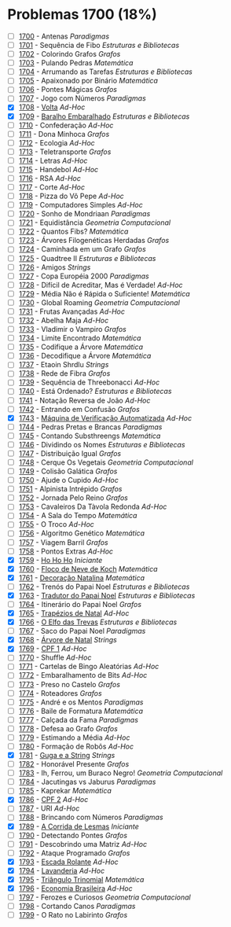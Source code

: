 # Problemas 1700 (18%)

- [ ]  [1700](https://www.beecrowd.com.br/judge/pt/problems/view/1700) - Antenas *Paradigmas*
- [ ]  [1701](https://www.beecrowd.com.br/judge/pt/problems/view/1701) - Sequência de Fibo *Estruturas e Bibliotecas*
- [ ]  [1702](https://www.beecrowd.com.br/judge/pt/problems/view/1702) - Colorindo Grafos *Grafos*
- [ ]  [1703](https://www.beecrowd.com.br/judge/pt/problems/view/1703) - Pulando Pedras *Matemática*
- [ ]  [1704](https://www.beecrowd.com.br/judge/pt/problems/view/1704) - Arrumando as Tarefas *Estruturas e Bibliotecas*
- [ ]  [1705](https://www.beecrowd.com.br/judge/pt/problems/view/1705) - Apaixonado por Binário *Matemática*
- [ ]  [1706](https://www.beecrowd.com.br/judge/pt/problems/view/1706) - Pontes Mágicas *Grafos*
- [ ]  [1707](https://www.beecrowd.com.br/judge/pt/problems/view/1707) - Jogo com Números *Paradigmas*
- [x]  [1708](https://www.beecrowd.com.br/judge/pt/problems/view/1708) - [Volta](https://github.com/potigol/beecrowd/blob/master/src/1700/1708.poti) *Ad-Hoc*
- [x]  [1709](https://www.beecrowd.com.br/judge/pt/problems/view/1709) - [Baralho Embaralhado](https://github.com/potigol/beecrowd/blob/master/src/1700/1709.poti) *Estruturas e Bibliotecas*
- [ ]  [1710](https://www.beecrowd.com.br/judge/pt/problems/view/1710) - Confederação *Ad-Hoc*
- [ ]  [1711](https://www.beecrowd.com.br/judge/pt/problems/view/1711) - Dona Minhoca *Grafos*
- [ ]  [1712](https://www.beecrowd.com.br/judge/pt/problems/view/1712) - Ecologia *Ad-Hoc*
- [ ]  [1713](https://www.beecrowd.com.br/judge/pt/problems/view/1713) - Teletransporte *Grafos*
- [ ]  [1714](https://www.beecrowd.com.br/judge/pt/problems/view/1714) - Letras *Ad-Hoc*
- [ ]  [1715](https://www.beecrowd.com.br/judge/pt/problems/view/1715) - Handebol *Ad-Hoc*
- [ ]  [1716](https://www.beecrowd.com.br/judge/pt/problems/view/1716) - RSA *Ad-Hoc*
- [ ]  [1717](https://www.beecrowd.com.br/judge/pt/problems/view/1717) - Corte *Ad-Hoc*
- [ ]  [1718](https://www.beecrowd.com.br/judge/pt/problems/view/1718) - Pizza do Vô Pepe *Ad-Hoc*
- [ ]  [1719](https://www.beecrowd.com.br/judge/pt/problems/view/1719) - Computadores Simples *Ad-Hoc*
- [ ]  [1720](https://www.beecrowd.com.br/judge/pt/problems/view/1720) - Sonho de Mondriaan *Paradigmas*
- [ ]  [1721](https://www.beecrowd.com.br/judge/pt/problems/view/1721) - Equidistância *Geometria Computacional*
- [ ]  [1722](https://www.beecrowd.com.br/judge/pt/problems/view/1722) - Quantos Fibs? *Matemática*
- [ ]  [1723](https://www.beecrowd.com.br/judge/pt/problems/view/1723) - Árvores Filogenéticas Herdadas *Grafos*
- [ ]  [1724](https://www.beecrowd.com.br/judge/pt/problems/view/1724) - Caminhada em um Grafo *Grafos*
- [ ]  [1725](https://www.beecrowd.com.br/judge/pt/problems/view/1725) - Quadtree II *Estruturas e Bibliotecas*
- [ ]  [1726](https://www.beecrowd.com.br/judge/pt/problems/view/1726) - Amigos *Strings*
- [ ]  [1727](https://www.beecrowd.com.br/judge/pt/problems/view/1727) - Copa Européia 2000 *Paradigmas*
- [ ]  [1728](https://www.beecrowd.com.br/judge/pt/problems/view/1728) - Difícil de Acreditar, Mas é Verdade! *Ad-Hoc*
- [ ]  [1729](https://www.beecrowd.com.br/judge/pt/problems/view/1729) - Média Não é Rápida o Suficiente! *Matemática*
- [ ]  [1730](https://www.beecrowd.com.br/judge/pt/problems/view/1730) - Global Roaming *Geometria Computacional*
- [ ]  [1731](https://www.beecrowd.com.br/judge/pt/problems/view/1731) - Frutas Avançadas *Ad-Hoc*
- [ ]  [1732](https://www.beecrowd.com.br/judge/pt/problems/view/1732) - Abelha Maja *Ad-Hoc*
- [ ]  [1733](https://www.beecrowd.com.br/judge/pt/problems/view/1733) - Vladimir o Vampiro *Grafos*
- [ ]  [1734](https://www.beecrowd.com.br/judge/pt/problems/view/1734) - Limite Encontrado *Matemática*
- [ ]  [1735](https://www.beecrowd.com.br/judge/pt/problems/view/1735) - Codifique a Árvore *Matemática*
- [ ]  [1736](https://www.beecrowd.com.br/judge/pt/problems/view/1736) - Decodifique a Árvore *Matemática*
- [ ]  [1737](https://www.beecrowd.com.br/judge/pt/problems/view/1737) - Etaoin Shrdlu *Strings*
- [ ]  [1738](https://www.beecrowd.com.br/judge/pt/problems/view/1738) - Rede de Fibra *Grafos*
- [ ]  [1739](https://www.beecrowd.com.br/judge/pt/problems/view/1739) - Sequência de Threebonacci *Ad-Hoc*
- [ ]  [1740](https://www.beecrowd.com.br/judge/pt/problems/view/1740) - Está Ordenado? *Estruturas e Bibliotecas*
- [ ]  [1741](https://www.beecrowd.com.br/judge/pt/problems/view/1741) - Notação Reversa de João *Ad-Hoc*
- [ ]  [1742](https://www.beecrowd.com.br/judge/pt/problems/view/1742) - Entrando em Confusão *Grafos*
- [x]  [1743](https://www.beecrowd.com.br/judge/pt/problems/view/1743) - [Máquina de Verificação Automatizada](https://github.com/potigol/beecrowd/blob/master/src/1700/1743.poti) *Ad-Hoc*
- [ ]  [1744](https://www.beecrowd.com.br/judge/pt/problems/view/1744) - Pedras Pretas e Brancas *Paradigmas*
- [ ]  [1745](https://www.beecrowd.com.br/judge/pt/problems/view/1745) - Contando Substhreengs *Matemática*
- [ ]  [1746](https://www.beecrowd.com.br/judge/pt/problems/view/1746) - Dividindo os Nomes *Estruturas e Bibliotecas*
- [ ]  [1747](https://www.beecrowd.com.br/judge/pt/problems/view/1747) - Distribuição Igual *Grafos*
- [ ]  [1748](https://www.beecrowd.com.br/judge/pt/problems/view/1748) - Cerque Os Vegetais *Geometria Computacional*
- [ ]  [1749](https://www.beecrowd.com.br/judge/pt/problems/view/1749) - Colisão Galática *Grafos*
- [ ]  [1750](https://www.beecrowd.com.br/judge/pt/problems/view/1750) - Ajude o Cupido *Ad-Hoc*
- [ ]  [1751](https://www.beecrowd.com.br/judge/pt/problems/view/1751) - Alpinista Intrépido *Grafos*
- [ ]  [1752](https://www.beecrowd.com.br/judge/pt/problems/view/1752) - Jornada Pelo Reino *Grafos*
- [ ]  [1753](https://www.beecrowd.com.br/judge/pt/problems/view/1753) - Cavaleiros Da Tàvola Redonda *Ad-Hoc*
- [ ]  [1754](https://www.beecrowd.com.br/judge/pt/problems/view/1754) - A Sala do Tempo *Matemática*
- [ ]  [1755](https://www.beecrowd.com.br/judge/pt/problems/view/1755) - O Troco *Ad-Hoc*
- [ ]  [1756](https://www.beecrowd.com.br/judge/pt/problems/view/1756) - Algoritmo Genético *Matemática*
- [ ]  [1757](https://www.beecrowd.com.br/judge/pt/problems/view/1757) - Viagem Barril *Grafos*
- [ ]  [1758](https://www.beecrowd.com.br/judge/pt/problems/view/1758) - Pontos Extras *Ad-Hoc*
- [x]  [1759](https://www.beecrowd.com.br/judge/pt/problems/view/1759) - [Ho Ho Ho](https://github.com/potigol/beecrowd/blob/master/src/1700/1759.poti) *Iniciante*
- [x]  [1760](https://www.beecrowd.com.br/judge/pt/problems/view/1760) - [Floco de Neve de Koch](https://github.com/potigol/beecrowd/blob/master/src/1700/1760.poti) *Matemática*
- [x]  [1761](https://www.beecrowd.com.br/judge/pt/problems/view/1761) - [Decoração Natalina](https://github.com/potigol/beecrowd/blob/master/src/1700/1761.poti) *Matemática*
- [ ]  [1762](https://www.beecrowd.com.br/judge/pt/problems/view/1762) - Trenós do Papai Noel *Estruturas e Bibliotecas*
- [x]  [1763](https://www.beecrowd.com.br/judge/pt/problems/view/1763) - [Tradutor do Papai Noel](https://github.com/potigol/beecrowd/blob/master/src/1700/1763.poti) *Estruturas e Bibliotecas*
- [ ]  [1764](https://www.beecrowd.com.br/judge/pt/problems/view/1764) - Itinerário do Papai Noel *Grafos*
- [x]  [1765](https://www.beecrowd.com.br/judge/pt/problems/view/1765) - [Trapézios de Natal](https://github.com/potigol/beecrowd/blob/master/src/1700/1765.poti) *Ad-Hoc*
- [x]  [1766](https://www.beecrowd.com.br/judge/pt/problems/view/1766) - [O Elfo das Trevas](https://github.com/potigol/beecrowd/blob/master/src/1700/1766.poti) *Estruturas e Bibliotecas*
- [ ]  [1767](https://www.beecrowd.com.br/judge/pt/problems/view/1767) - Saco do Papai Noel *Paradigmas*
- [x]  [1768](https://www.beecrowd.com.br/judge/pt/problems/view/1768) - [Árvore de Natal](https://github.com/potigol/beecrowd/blob/master/src/1700/1768.poti) *Strings*
- [x]  [1769](https://www.beecrowd.com.br/judge/pt/problems/view/1769) - [CPF 1](https://github.com/potigol/beecrowd/blob/master/src/1700/1769.poti) *Ad-Hoc*
- [ ]  [1770](https://www.beecrowd.com.br/judge/pt/problems/view/1770) - Shuffle *Ad-Hoc*
- [ ]  [1771](https://www.beecrowd.com.br/judge/pt/problems/view/1771) - Cartelas de Bingo Aleatórias *Ad-Hoc*
- [ ]  [1772](https://www.beecrowd.com.br/judge/pt/problems/view/1772) - Embaralhamento de Bits *Ad-Hoc*
- [ ]  [1773](https://www.beecrowd.com.br/judge/pt/problems/view/1773) - Preso no Castelo *Grafos*
- [ ]  [1774](https://www.beecrowd.com.br/judge/pt/problems/view/1774) - Roteadores *Grafos*
- [ ]  [1775](https://www.beecrowd.com.br/judge/pt/problems/view/1775) - André e os Mentos *Paradigmas*
- [ ]  [1776](https://www.beecrowd.com.br/judge/pt/problems/view/1776) - Baile de Formatura *Matemática*
- [ ]  [1777](https://www.beecrowd.com.br/judge/pt/problems/view/1777) - Calçada da Fama *Paradigmas*
- [ ]  [1778](https://www.beecrowd.com.br/judge/pt/problems/view/1778) - Defesa ao Grafo *Grafos*
- [ ]  [1779](https://www.beecrowd.com.br/judge/pt/problems/view/1779) - Estimando a Média *Ad-Hoc*
- [ ]  [1780](https://www.beecrowd.com.br/judge/pt/problems/view/1780) - Formação de Robôs *Ad-Hoc*
- [x]  [1781](https://www.beecrowd.com.br/judge/pt/problems/view/1781) - [Guga e a String](https://github.com/potigol/beecrowd/blob/master/src/1700/1781.poti) *Strings*
- [ ]  [1782](https://www.beecrowd.com.br/judge/pt/problems/view/1782) - Honorável Presente *Grafos*
- [ ]  [1783](https://www.beecrowd.com.br/judge/pt/problems/view/1783) - Ih, Ferrou, um Buraco Negro! *Geometria Computacional*
- [ ]  [1784](https://www.beecrowd.com.br/judge/pt/problems/view/1784) - Jacutingas vs Jaburus *Paradigmas*
- [ ]  [1785](https://www.beecrowd.com.br/judge/pt/problems/view/1785) - Kaprekar *Matemática*
- [x]  [1786](https://www.beecrowd.com.br/judge/pt/problems/view/1786) - [CPF 2](https://github.com/potigol/beecrowd/blob/master/src/1700/1786.poti) *Ad-Hoc*
- [ ]  [1787](https://www.beecrowd.com.br/judge/pt/problems/view/1787) - URI *Ad-Hoc*
- [ ]  [1788](https://www.beecrowd.com.br/judge/pt/problems/view/1788) - Brincando com Números *Paradigmas*
- [x]  [1789](https://www.beecrowd.com.br/judge/pt/problems/view/1789) - [A Corrida de Lesmas](https://github.com/potigol/beecrowd/blob/master/src/1700/1789.poti) *Iniciante*
- [ ]  [1790](https://www.beecrowd.com.br/judge/pt/problems/view/1790) - Detectando Pontes *Grafos*
- [ ]  [1791](https://www.beecrowd.com.br/judge/pt/problems/view/1791) - Descobrindo uma Matriz *Ad-Hoc*
- [ ]  [1792](https://www.beecrowd.com.br/judge/pt/problems/view/1792) - Ataque Programado *Grafos*
- [x]  [1793](https://www.beecrowd.com.br/judge/pt/problems/view/1793) - [Escada Rolante](https://github.com/potigol/beecrowd/blob/master/src/1700/1793.poti) *Ad-Hoc*
- [x]  [1794](https://www.beecrowd.com.br/judge/pt/problems/view/1794) - [Lavanderia](https://github.com/potigol/beecrowd/blob/master/src/1700/1794.poti) *Ad-Hoc*
- [x]  [1795](https://www.beecrowd.com.br/judge/pt/problems/view/1795) - [Triângulo Trinomial](https://github.com/potigol/beecrowd/blob/master/src/1700/1795.poti) *Matemática*
- [x]  [1796](https://www.beecrowd.com.br/judge/pt/problems/view/1796) - [Economia Brasileira](https://github.com/potigol/beecrowd/blob/master/src/1700/1796.poti) *Ad-Hoc*
- [ ]  [1797](https://www.beecrowd.com.br/judge/pt/problems/view/1797) - Ferozes e Curiosos *Geometria Computacional*
- [ ]  [1798](https://www.beecrowd.com.br/judge/pt/problems/view/1798) - Cortando Canos *Paradigmas*
- [ ]  [1799](https://www.beecrowd.com.br/judge/pt/problems/view/1799) - O Rato no Labirinto *Grafos*